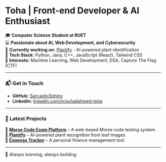 # Toha | Front-end Developer & AI Enthusiast  

🎓 **Computer Science Student at RUET**  
💻 **Passionate about AI, Web Development, and Cybersecurity**  
📌 **Currently working on:** [Plantify](https://github.com/SarcasticSphinx/Plantify) - AI-powered plant identification  
🚀 **Tech Stack:** Python, Java, C++, JavaScript (React), Tailwind CSS  
🎯 **Interests:** Machine Learning, Web Development, DSA, Capture The Flag (CTF)  

---

### 📬 Get in Touch  
- **GitHub:** [SarcasticSphinx](https://github.com/SarcasticSphinx)  
- **LinkedIn:** [linkedin.com/in/suhailahmed-toha](https://www.linkedin.com/in/suhailahmed-toha-92b1a0314/)  

---

### 📜 Latest Projects  
🔹 [**Morse Code Exam Platform**](https://github.com/SarcasticSphinx/MorseCode) – A web-based Morse code testing system.  
🔹 [**Plantify**](https://github.com/SarcasticSphinx/Plantify) – AI-powered plant recognition from leaf images.  
🔹 [**Expense Tracker**](https://github.com/SarcasticSphinx/ExpenseTracker) – A personal finance management tool.  

---

🚀 *Always learning, always building.*  

